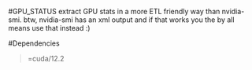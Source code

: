 #GPU_STATUS
extract GPU stats in a more ETL friendly way than nvidia-smi. btw, nvidia-smi has an xml output and if that works you 
the by all means use that instead :)

#Dependencies
 >=cuda/12.2
